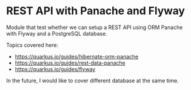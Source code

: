 # REST API with Panache and Flyway

Module that test whether we can setup a REST API using ORM Panache with Flyway and a PostgreSQL database.

Topics covered here:
- https://quarkus.io/guides/hibernate-orm-panache
- https://quarkus.io/guides/rest-data-panache
- https://quarkus.io/guides/flyway

In the future, I would like to cover different database at the same time.
